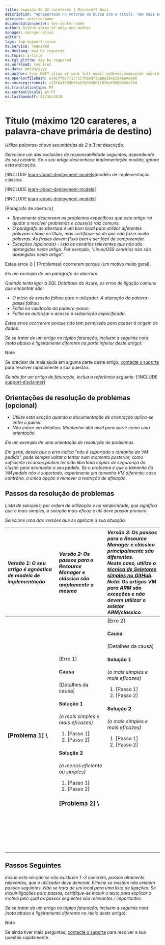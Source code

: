 ```yaml
---
title: seguido de 42 carateres | Microsoft Docs
description: "Apresentado no motores de busca sob o título. Tem mais espaço aqui, utilize mais palavras-chave e uma explicação mais descritiva que o título"
services: service-name
documentationcenter: dev-center-name
author: GitHub-alias-of-only-one-author
manager: manager-alias
editor: 
tags: top-support-issue
ms.service: required
ms.devlang: may be required
ms.topic: article
ms.tgt_pltfrm: may be required
ms.workload: required
ms.date: mm/dd/yyyy
ms.author: Your MSFT alias or your full email address;semicolon separates two or more
ms.openlocfilehash: e791ff0377137557b6e9f38a8e1b6b35be948ab6
ms.sourcegitcommit: e19f6a1709b0fe0f898386118fbef858d430e19d
ms.translationtype: MT
ms.contentlocale: pt-PT
ms.lasthandoff: 01/16/2018
---
```

# <a name="title-maximum-120-characters-target-the-primary-keyword"></a>Título (máximo 120 carateres, a palavra-chave primária de destino)
*Utilize palavras-chave secundárias de 2 a 3 na descrição.*

*Selecione um das exclusões de responsabilidade seguintes, dependendo do seu cenário. Se o seu artigo desconhece implementação modelo, ignore esta indicação.*

[!INCLUDE [learn-about-deployment-models](../../includes/learn-about-deployment-models-rm-include.md)]modelo de implementação clássica.

[!INCLUDE [learn-about-deployment-models](../../includes/learn-about-deployment-models-classic-include.md)]

[!INCLUDE [learn-about-deployment-models](../../learn-about-deployment-models-both-include.md)]

[Parágrafo de abertura]

* *Brevemente descrevem os problemas específicos que este artigo irá ajudar a resolver problemas e cause(s) raiz comuns.*
* *O parágrafo de abertura é um bom local para utilizar diferentes palavras-chave no título, mas certifique-se de que não fazer muito palavras. As frases devem fluxo bem e ser fácil de compreender.*
* *Exceções (opcionais) - lista os cenários relevantes que não são abrangidos neste artigo. Por exemplo, "Linux/OSS cenários não são abrangidos neste artigo".*

Estes erros {} | {Problemas} ocorrerem porque {um motivo muito geral}.

*Eis um exemplo de um parágrafo de abertura.*

*Quando tenta ligar à SQL Database do Azure, os erros de ligação comuns que encontrar são:*

* *O início de sessão falhou para o utilizador. A alteração da palavra-passe falhou.*
* *Falha na validação da palavra-passe.*
* *Falha ao autorizar o acesso à subscrição especificada.*

*Estes erros ocorrerem porque não tem permissão para aceder à origem de dados.*

*Se se tratar de um artigo no tópico faturação, incluem a seguinte nota (nota abaixo é ligeiramente diferente na parte inferior deste artigo):*

> [!NOTE]
> Se precisar de mais ajuda em alguma parte deste artigo, [contacte o suporte](https://portal.azure.com/?#blade/Microsoft_Azure_Support/HelpAndSupportBlade) para resolver rapidamente a sua questão.
> 
> 

*Se não for um artigo de faturação, inclua a referência seguinte:*
[!INCLUDE [support-disclaimer](../../includes/support-disclaimer.md)]

## <a name="troubleshooting-guidance-optional"></a>Orientações de resolução de problemas (opcional)
* *Utilize esta secção quando a documentação de orientação aplica-se entre o painel.*
* *Não entrar em detalhes. Mantenha-alto nível para servir como uma orientação.*

*Eis um exemplo de uma orientação de resolução de problemas.*

*Em geral, desde que o erro indica "não é suportado o tamanho da VM pedido", pode sempre voltar a tentar num momento posterior, como suficiente recursos podem ter sido libertado cópias de segurança do cluster para acomodar o seu pedido. Se o problema é que o tamanho da VM pedido não é suportado, experimente um tamanho VM diferente; caso contrário, a única opção é remover a restrição de afixação.*

## <a name="troubleshooting-steps"></a>Passos da resolução de problemas
*Lista de soluções, por ordem de utilização e na simplicidade, que significa que o mais simples, a solução mais eficaz e útil deve passar primeiro.*

*Selecione uma das versões que se aplicam à sua situação.*

| <em>Versão 1: O seu artigo é agnóstica de modelo de implementação</em> | <em>Versão 2: Os passos para o Resource Manager e clássico são amplamente a mesma</em> | <em>Versão 3: Os passos para o Resource Manager e clássico principalmente são diferentes. <br />Neste caso, utilize o <a href="https://github.com/Azure/azure-content-pr/blob/master/contributor-guide/custom-markdown-extensions.md#simple-selectors">técnica de Seletores simples no GitHub</a>. <br />Nota: Os artigos VM para ARM são exceções e não devem utilizar o seletor ARM/clássico.</em> |
|:--- |:--- |:--- |
| <p><h3>[Problema 1] \ |[Erro 1]</h3><h4>Causa</h4>[Detalhes da causa]</p><p><h4>Solução 1</h4><em>(o mais simples e mais eficazes)</em></p><ol><li>[Passo 1]</li><li>[Passo 2]</li></ol><p><h4>Solução 2</h4><em>(a menos eficiente ou simples)</em></p><ol><li>[Passo 1]</li><li>[Passo 2]</li></ol><p><h3>[Problema 2] \ |[Erro 2]</h3><h4>Causa</h4>[Detalhes da causa]</p><p><h4>Solução 1</h4><em>(o mais simples e mais eficazes)</em></p><ol><li>[Passo 1]</li><li>[Passo 2]</li></ol><p><h4>Solução 2</h4><em>(o mais simples e mais eficazes)</em></p><ol><li>[Passo 1]</li><li>[Passo 2]</li></ol><br /><br /><br /><br /><br /><br /><br /><br /><br /><br /><br /><br /><br /><br /><br /><br /> |

## <a name="next-steps"></a>Passos Seguintes
*Inclua esta secção se não existirem 1 -3 concreto, passos altamente relevantes, que o utilizador deve demorar. Elimine se existem não existem passos seguintes. Não se trata de um local para uma lista de ligações. Se incluir ligações para passos, certifique-se incluir o texto para explicar o motivo pelo qual os passos seguintes são relevantes / importantes.*

*Se se tratar de um artigo no tópico faturação, incluem a seguinte nota (nota abaixo é ligeiramente diferente no início deste artigo):*

> [!NOTE]
> Se ainda tiver mais perguntas, [contacte o suporte](https://portal.azure.com/?#blade/Microsoft_Azure_Support/HelpAndSupportBlade) para resolver a sua questão rapidamente.
> 
> 

